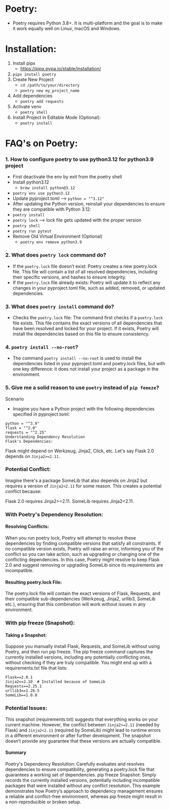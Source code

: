 # Poetry:
- Poetry requires Python 3.8+. It is multi-platform and the goal is to make it work equally well on Linux, macOS and Windows.

# Installation:
1. Install pipx
   - https://pipx.pypa.io/stable/installation/
2. `pipx install poetry`
3. Create New Project
    - `cd /path/to/your/directory`
    - `poetry new my_project_name`
4. Add dependencies
   - `poetry add requests`
5. Activate venv
    - `poetry shell`
6. Install Project in Editable Mode (Optional):
   - `poetry install`


# FAQ's on Poetry:
### 1. How to configure poetry to use python3.12 for python3.9 project
   - First deactivate the env by exit from the poetry shell
   - Install python3.12
     - `brew install python@3.12`
   - `poetry env use python3.12`
   - Update pyproject.toml --> `python = "^3.12"`
   - After updating the Python version, reinstall your dependencies to ensure they are compatible with Python 3.12:
   - `poetry install`
   - `poetry lock` --> lock file gets updated with the proper version
   - `poetry shell`
   - `poetry run pytest`
   - Remove Old Virtual Environment (Optional)
     - `poetry env remove python3.9`
### 2. What does `poetry lock` command do?
   - If the `poetry.lock` file doesn’t exist: Poetry creates a new poetry.lock file. This file will contain a list of all
   resolved dependencies, including their specific versions, and hashes to ensure integrity.
   - If the `poetry.lock` file already exists: Poetry will update it to reflect any changes in your pyproject.toml file,
   such as added, removed, or updated dependencies.
### 3. What does `poetry install` command do?
   - Checks the `poetry.lock` file: The command first checks if a `poetry.lock` file exists. This file contains the exact 
   versions of all dependencies that have been resolved and locked for your project. If it exists, Poetry will install 
   the dependencies based on this file to ensure consistency.
### 4. `poetry install --no-root`?
   - The command `poetry install --no-root` is used to install the dependencies listed in your pyproject.toml and 
   poetry.lock files, but with one key difference: it does not install your project as a package in the environment.
### 5. Give me a solid reason to use `poetry` instead of `pip feeeze`?
   Scenario 
   - Imagine you have a Python project with the following dependencies specified in pyproject.toml:
   
   ```[tool.poetry.dependencies]
   python = "^3.9"
   flask = "^2.0"
   requests = "^2.25"
   Understanding Dependency Resolution
   Flask's Dependencies:
   ```
   Flask might depend on Werkzeug, Jinja2, Click, etc.
   Let's say Flask 2.0 depends on `Jinja2>=2.11.`

   ### Potential Conflict:
   Imagine there's a package SomeLib that also depends on Jinja2 but requires a version of `Jinja2<2.11` for some reason. 
   This creates a potential conflict because:
   
   Flask 2.0 requires Jinja2>=2.11.
   SomeLib requires Jinja2<2.11.

   ### With Poetry's Dependency Resolution:
   #### Resolving Conflicts:
   
   When you run poetry lock, Poetry will attempt to resolve these dependencies by finding compatible versions that satisfy all constraints. 
   If no compatible version exists, Poetry will raise an error, informing you of the conflict so you can take action, 
   such as upgrading or changing one of the conflicting dependencies. In this case, Poetry might resolve to keep 
   Flask 2.0 and suggest removing or upgrading SomeLib since its requirements are incompatible.
   
   #### Resulting poetry.lock File:
   
   The poetry.lock file will contain the exact versions of Flask, Requests, and their compatible sub-dependencies 
   (Werkzeug, Jinja2, urllib3, SomeLib etc.), ensuring that this combination will work without issues in any environment.

   ### With pip freeze (Snapshot):

   #### Taking a Snapshot:
   Suppose you manually install Flask, Requests, and SomeLib without using Poetry, and then run pip freeze.
   The pip freeze command captures the currently installed versions, including any potentially conflicting ones, 
   without checking if they are truly compatible. You might end up with a requirements.txt file that lists:
   ```
   Flask==2.0.1
   Jinja2==2.10  # Installed because of SomeLib
   Requests==2.25.1
   urllib3==1.26.5
   SomeLib==1.0.0
   ```

   ### Potential Issues:
   
   This snapshot (requirements.txt) suggests that everything works on your current machine. However, 
   the conflict between `Jinja2>=2.11` (needed by Flask) and `Jinja2<2.11` (required by SomeLib) might lead to runtime errors in a different environment or after further development.
   The snapshot doesn’t provide any guarantee that these versions are actually compatible.

   #### Summary
   Poetry's Dependency Resolution: Carefully evaluates and resolves dependencies to ensure compatibility, generating a poetry.lock file that guarantees a working set of dependencies.
   pip freeze Snapshot: Simply records the currently installed versions, potentially including incompatible packages that were installed without any conflict resolution.
   This example demonstrates how Poetry’s approach to dependency management ensures a reliable and conflict-free environment, whereas pip freeze might result in a non-reproducible or broken setup.